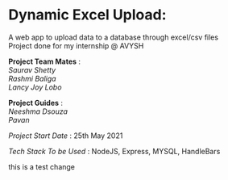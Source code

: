 # Dynamic Excel Upload:
A web app to upload data to a database through excel/csv files  
Project done for my internship @ AVYSH  

**Project Team Mates** :   
*Saurav Shetty*  
*Rashmi Baliga*  
*Lancy Joy Lobo*  

**Project Guides** :  
*Neeshma Dsouza*  
*Pavan*  

*Project Start Date* : 25th May 2021

*Tech Stack To be Used* : 
NodeJS, Express, MYSQL, HandleBars 

this is a test change
